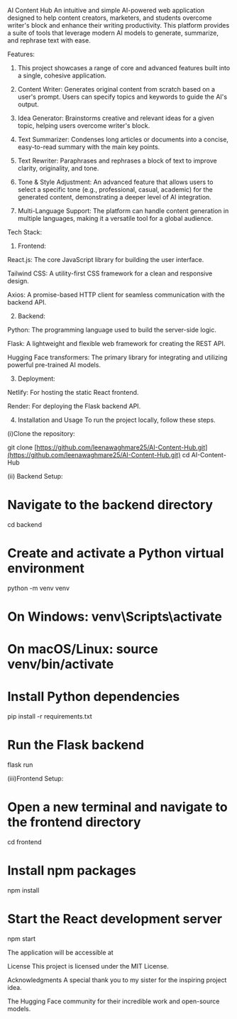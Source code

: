 AI Content Hub
An intuitive and simple AI-powered web application designed to help content creators, marketers, and students overcome writer's block and enhance their writing productivity. This platform provides a suite of tools that leverage modern AI models to generate, summarize, and rephrase text with ease.

Features:
1. This project showcases a range of core and advanced features built into a single, cohesive application.

2. Content Writer: Generates original content from scratch based on a user's prompt. Users can specify topics and keywords to guide the AI's output.

3. Idea Generator: Brainstorms creative and relevant ideas for a given topic, helping users overcome writer's block.

4. Text Summarizer: Condenses long articles or documents into a concise, easy-to-read summary with the main key points.

5. Text Rewriter: Paraphrases and rephrases a block of text to improve clarity, originality, and tone.

6. Tone & Style Adjustment: An advanced feature that allows users to select a specific tone (e.g., professional, casual, academic) for the generated content, demonstrating a deeper level of AI integration.

7. Multi-Language Support: The platform can handle content generation in multiple languages, making it a versatile tool for a global audience.

Tech Stack: 
1. Frontend:

React.js: The core JavaScript library for building the user interface.

Tailwind CSS: A utility-first CSS framework for a clean and responsive design.

Axios: A promise-based HTTP client for seamless communication with the backend API.

2. Backend:

Python: The programming language used to build the server-side logic.

Flask: A lightweight and flexible web framework for creating the REST API.

Hugging Face transformers: The primary library for integrating and utilizing powerful pre-trained AI models.

3. Deployment:

Netlify: For hosting the static React frontend.

Render: For deploying the Flask backend API.

4. Installation and Usage
To run the project locally, follow these steps.

(i)Clone the repository:

git clone [https://github.com/leenawaghmare25/AI-Content-Hub.git](https://github.com/leenawaghmare25/AI-Content-Hub.git)
cd AI-Content-Hub

(ii) Backend Setup:

# Navigate to the backend directory
cd backend

# Create and activate a Python virtual environment
python -m venv venv
# On Windows: venv\Scripts\activate
# On macOS/Linux: source venv/bin/activate

# Install Python dependencies
pip install -r requirements.txt

# Run the Flask backend
flask run

(iii)Frontend Setup:

# Open a new terminal and navigate to the frontend directory
cd frontend

# Install npm packages
npm install

# Start the React development server
npm start

The application will be accessible at 

License
This project is licensed under the MIT License.

Acknowledgments
A special thank you to my sister for the inspiring project idea.

The Hugging Face community for their incredible work and open-source models.
